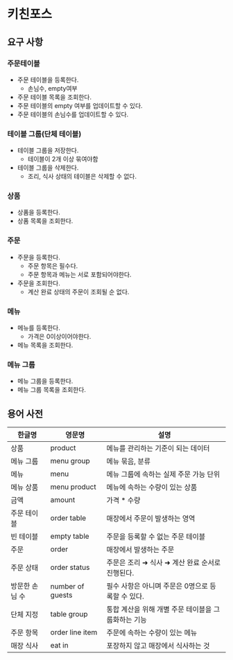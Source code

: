 # 키친포스

## 요구 사항
### 주문테이블 
- 주문 테이블을 등록한다.
    - 손님수, empty여부
- 주문 테이블 목록을 조회한다.
- 주문 테이블의 empty 여부를 업데이트할 수 있다.
- 주문 테이블의 손님수를 업데이트할 수 있다.
    
### 테이블 그룹(단체 테이블)
- 테이블 그룹을 저장한다. 
    - 테이블이 2개 이상 묶여야함
- 테이블 그룹을 삭제한다.
    - 조리, 식사 상태의 테이블은 삭제할 수 없다.

### 상품
- 상품을 등록한다.
- 상품 목록을 조회한다.

### 주문
- 주문을 등록한다.
    - 주문 항목은 필수다.
    - 주문 항목과 메뉴는 서로 포함되어야한다.
- 주문을 조회한다.
    - 계산 완료 상태의 주문이 조회될 순 없다.
### 메뉴
- 메뉴를 등록한다.
    - 가격은 0이상이어야한다.
- 메뉴 목록을 조회한다.
	
	
### 메뉴 그룹
- 메뉴 그룹을 등록한다.
- 메뉴 그룹 목록을 조회한다.

## 용어 사전

| 한글명 | 영문명 | 설명 |
| --- | --- | --- |
| 상품 | product | 메뉴를 관리하는 기준이 되는 데이터 |
| 메뉴 그룹 | menu group | 메뉴 묶음, 분류 |
| 메뉴 | menu | 메뉴 그룹에 속하는 실제 주문 가능 단위 |
| 메뉴 상품 | menu product | 메뉴에 속하는 수량이 있는 상품 |
| 금액 | amount | 가격 * 수량 |
| 주문 테이블 | order table | 매장에서 주문이 발생하는 영역 |
| 빈 테이블 | empty table | 주문을 등록할 수 없는 주문 테이블 |
| 주문 | order | 매장에서 발생하는 주문 |
| 주문 상태 | order status | 주문은 조리 ➜ 식사 ➜ 계산 완료 순서로 진행된다. |
| 방문한 손님 수 | number of guests | 필수 사항은 아니며 주문은 0명으로 등록할 수 있다. |
| 단체 지정 | table group | 통합 계산을 위해 개별 주문 테이블을 그룹화하는 기능 |
| 주문 항목 | order line item | 주문에 속하는 수량이 있는 메뉴 |
| 매장 식사 | eat in | 포장하지 않고 매장에서 식사하는 것 |

